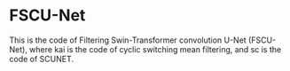 # FSCU-Net
This is the code of Filtering Swin-Transformer convolution U-Net (FSCU-Net), where kai is the code of cyclic switching mean filtering, and sc is the code of SCUNET.
